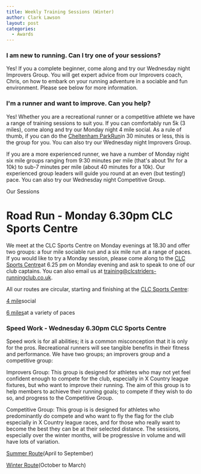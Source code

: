 ```yaml
---
title: Weekly Training Sessions (Winter)
author: Clark Lawson
layout: post
categories:
  - Awards
---
```

### I am new to running. Can I try one of your sessions?

Yes! If you a complete beginner, come along and try our Wednesday night Improvers Group. You will get expert advice from our Improvers coach, Chris, on how to embark on your running adventure in a sociable and fun environment. Please see below for more information.

### I'm a runner and want to improve. Can you help?

Yes! Whether you are a recreational runner or a competitive athlete we have a range of training sessions to suit you. If you can comfortably run 5k (3 miles), come along and try our Monday night 4 mile social. As a rule of thumb, if you can do the <a href="http://www.parkrun.org.uk/cheltenham/" target="_blank" rel="nofollow">Cheltenham ParkRun</a>in 30 minutes or less, this is the group for you. You can also try our Wednesday night Improvers Group.

If you are a more experienced runner, we have a number of Monday night six mile groups ranging from 9:30 minutes per mile (that's about 1hr for a 10k) to sub-7 minutes per mile (about 40 minutes for a 10k). Our experienced group leaders will guide you round at an even (but testing!) pace. You can also try our Wednesday night Competitive Group.

Our Sessions

# Road Run - Monday 6.30pm CLC Sports Centre

We meet at the CLC Sports Centre on Monday evenings at 18.30 and offer two groups: a four mile sociable run and a six mile run at a range of paces. If you would like to try a Monday session, please come along to the <a href="http://maps.google.co.uk/maps?q=gl50+2nx&#038;hl=en&#038;sll=51.89445,-2.081823&#038;sspn=0.038984,0.122395&#038;t=h&#038;hnear=GL50+2NX,+United+Kingdom&#038;z=16" target="_blank" rel="nofollow">CLC Sports Centre</a>at 6.25 pm on Monday evening and ask to speak to one of our club captains. You can also email us at <a href="mailto:training@clcstriders-runningclub.co.uk" target="_blank" rel="nofollow">training@clcstriders-runningclub.co.uk</a>.

All our routes are circular, starting and finishing at the <a href="http://maps.google.co.uk/maps?q=gl50+2nx&#038;hl=en&#038;sll=51.89445,-2.081823&#038;sspn=0.038984,0.122395&#038;t=h&#038;hnear=GL50+2NX,+United+Kingdom&#038;z=16" target="_blank" rel="nofollow">CLC Sports Centre</a>: 

<a href="http://www.gmap-pedometer.com/?r=6085072" target="_blank" rel="nofollow">4 mile</a>social

<a href="http://www.gmap-pedometer.com/?r=6085063" target="_blank" rel="nofollow">6 miles</a><a href="http://www.gmap-pedometer.com/?r=6085063" target="_blank" rel="nofollow"></a>at a variety of paces

### Speed Work - Wednesday 6.30pm CLC Sports Centre

Speed work is for all abilities; it is a common misconception that it is only for the pros. Recreational runners will see tangible benefits in their fitness and performance. We have two groups; an improvers group and a competitive group:

Improvers Group: This group is designed for athletes who may not yet feel confident enough to compete for the club, especially in X Country league fixtures, but who want to improve their running. The aim of this group is to help members to achieve their running goals; to compete if they wish to do so, and progress to the Competitive Group.

Competitive Group: This group is is designed for athletes who predominantly do compete and who want to fly the flag for the club especially in X Country league races, and for those who really want to become the best they can be at their selected distance. The sessions, especially over the winter months, will be progressive in volume and will have lots of variation.

<a href="index.php?option=com_content&#038;view=article&#038;id=50&#038;Itemid=64" target="_blank" rel="nofollow">Summer Route</a>(April to September)

<a href="index.php?option=com_content&#038;view=article&#038;id=51&#038;Itemid=64" target="_blank" rel="nofollow">Winter Route</a>(October to March)
